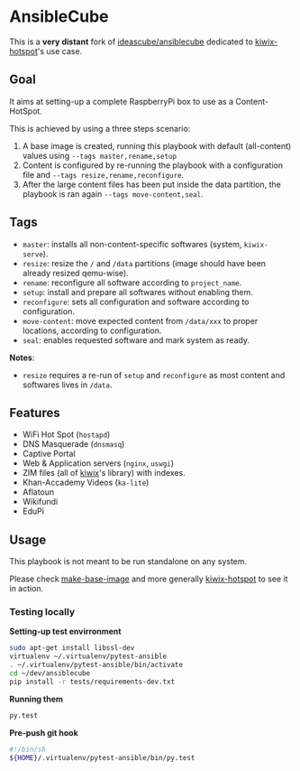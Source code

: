 # AnsibleCube

This is a **very distant** fork of [ideascube/ansiblecube](https://github.com/ideascube/ansiblecube/) dedicated to [kiwix-hotspot](https://github.com/kiwix/kiwix-hotspot)'s use case.

## Goal

It aims at setting-up a complete RaspberryPi box to use as a Content-HotSpot.

This is achieved by using a three steps scenario:

1. A base image is created, running this playbook with default (all-content) values using `--tags master,rename,setup`
2. Content is configured by re-running the playbook with a configuration file and `--tags resize,rename,reconfigure`.
3. After the large content files has been put inside the data partition, the playbook is ran again `--tags move-content,seal`.

## Tags

* `master`: installs all non-content-specific softwares (system, `kiwix-serve`).
* `resize`: resize the `/` and `/data` partitions (image should have been already resized qemu-wise).
* `rename`: reconfigure all software according to `project_name`.
* `setup`: install and prepare all softwares without enabling them.
* `reconfigure`: sets all configuration and software according to configuration.
* `move-content`: move expected content from `/data/xxx` to proper locations, according to configuration.
* `seal`: enables requested software and mark system as ready.

**Notes**:

* `resize` requires a re-run of `setup` and `reconfigure` as most content and softwares lives in `/data`.

## Features

* WiFi Hot Spot (`hostapd`)
* DNS Masquerade (`dnsmasq`)
* Captive Portal
* Web & Application servers (`nginx`, `uswgi`)
* ZIM files (all of [kiwix](https://kiwix.org)'s library) with indexes.
* Khan-Accademy Videos (`ka-lite`)
* Aflatoun
* Wikifundi
* EduPi

## Usage

This playbook is not meant to be run standalone on any system.

Please check [make-base-image](https://github.com/kiwix/kiwix-hotspot/tree/master/make-vexpress-boot) and more generally [kiwix-hotspot](https://github.com/kiwix/kiwix-hotspot) to see it in action.

### Testing locally

__Setting-up test envirronment__

``` bash
sudo apt-get install libssl-dev
virtualenv ~/.virtualenv/pytest-ansible
. ~/.virtualenv/pytest-ansible/bin/activate
cd ~/dev/ansiblecube
pip install -r tests/requirements-dev.txt
```

__Running them__

``` bash
py.test
```

__Pre-push git hook__

``` sh
#!/bin/sh
${HOME}/.virtualenv/pytest-ansible/bin/py.test
```
